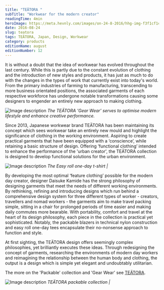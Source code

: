 ```yaml
---
title: "TEÄTORA "
subTitle: "Workwear for the modern creator"
readingTime: 4min
heroImage: https://meta.hevnly.com/images/on-24-8-2016/hhg-img-f3f1cf1c-e771-4fde-b41e-589ee0ee33cf.png
date: 2016-08-24
slug: teatora
tags: TEÄTORA, Japan, Design, Workwear
category: products
editionName: august
editionNumber: 12
---
```

It is without a doubt that the idea of workwear has evolved throughout the last century. While this is partly due to the constant evolution of clothing and the introduction of new styles and products, it has just as much to do with the changes in the types of work that currently exist into today's world. From the primary industries of farming to manufacturing, transcending to more business orientated positions, the associated garments of each respective workforce has undergone notable transformations causing some designers to engender an entirely new approach to making clothing.     



![Image description](https://meta.hevnly.com/images/on-24-8-2016/hhg-img-66390d0c-9a51-465e-a57d-019d6f925d91.png)
*The TEÄTORA 'Gear Wear' serves to optimise modern lifestyle and enhance creative performance.*



Since 2013, Japanese workwear brand TEÄTORA has been maintaining its concept which sees workwear take an entirely new mould and highlight the significance of clothing in the working environment. Aspiring to create practical garments that have been equipped with a ‘conscience’, while retaining a basic structure of design. Offering ’functional clothing’ intended to enhance the performance of the 'urban creator', the TEÄTORA collection is designed  to develop functional solutions for the urban environment.    



![Image description](https://meta.hevnly.com/images/on-24-8-2016/hhg-img-3580341e-0e79-4b0e-ae37-29bb9011de90.png)
*The Easy roll one-day t-shirt |*



By developing the most optimal ‘feature clothing’ possible for the modern day creator, designer Daisuke Kamide has the strong philosophy of designing garments that meet the needs of different working environments. By rethinking, refining and introducing designs which run behind a comprehensive design system for three different types of worker - creators, travellers and nomad workers - the garments aim to make travel packing simple, sitting in a chair for prolonged periods of time easier and making daily commutes more bearable. With portability, comfort and travel at the heart of its design philosophy, each piece in the collection is practical yet sophisticated. Notably, the packable blazers in technical nylon construction and easy roll one-day tees encapsulate their no-nonsense approach to function and style.          

At first sighting, the TEÄTORA design offers seemingly complex philosophies, yet brilliantly executes these ideas. Through redesigning the concept of garments, researching the environments of modern day workers and reimagining the relationship between the human body and clothing, the output is a design which is simple yet elegant and undoubtably utilitarian.      

The more on the 'Packable' collection and 'Gear Wear' see [TEÄTORA](http://teatora.jp/).        

![Image description](https://meta.hevnly.com/images/on-24-8-2016/hhg-img-f3806a4a-8f8c-4531-b10e-d098cfca82b8.png)
*TEÄTORA packable collection |*
